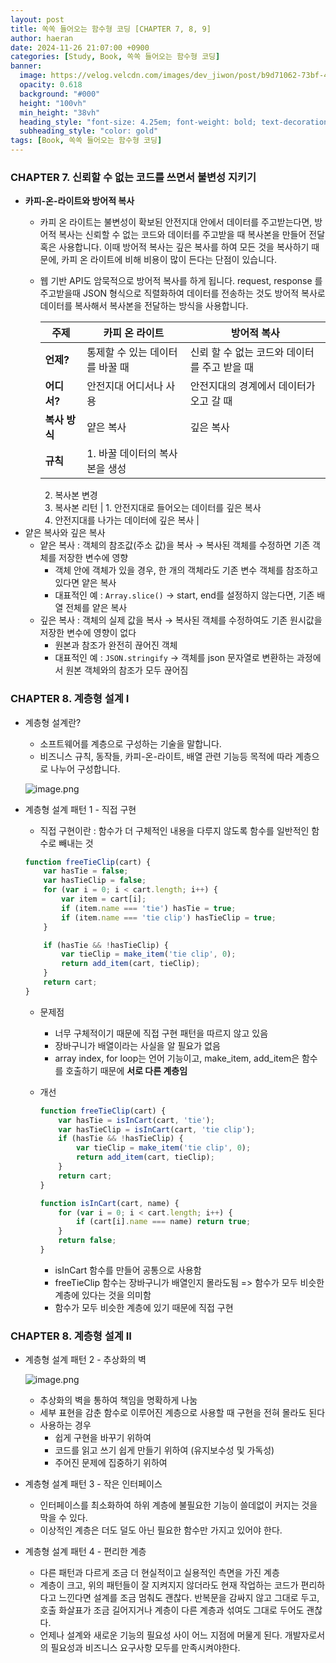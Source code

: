 ```yaml
---
layout: post
title: 쏙쏙 들어오는 함수형 코딩 [CHAPTER 7, 8, 9]
author: haeran
date: 2024-11-26 21:07:00 +0900
categories: [Study, Book, 쏙쏙 들어오는 함수형 코딩]
banner:
  image: https://velog.velcdn.com/images/dev_jiwon/post/b9d71062-73bf-4e93-988e-f4c94fdec6b9/image.png
  opacity: 0.618
  background: "#000"
  height: "100vh"
  min_height: "38vh"
  heading_style: "font-size: 4.25em; font-weight: bold; text-decoration: underline"
  subheading_style: "color: gold"
tags: [Book, 쏙쏙 들어오는 함수형 코딩]
---
```


### CHAPTER 7. 신뢰할 수 없는 코드를 쓰면서 불변성 지키기

- **카피-온-라이트와 방어적 복사**
    - 카피 온 라이트는 불변성이 확보된 안전지대 안에서 데이터를 주고받는다면, 방어적 복사는 신뢰할 수 없는 코드와 데이터를 주고받을 때 복사본을 만들어 전달 혹은 사용합니다. 이때 방어적 복사는 깊은 복사를 하여 모든 것을 복사하기 때문에, 카피 온 라이트에 비해 비용이 많이 든다는 단점이 있습니다.
    - 웹 기반 API도 암묵적으로 방어적 복사를 하게 됩니다. request, response 를 주고받을때 JSON 형식으로 직렬화하여 데이터를 전송하는 것도 방어적 복사로 데이터를 복사해서 복사본을 전달하는 방식을 사용합니다.
        
        
        | **주제** | **카피 온 라이트** | **방어적 복사** |
        | --- | --- | --- |
        | **언제?** | 통제할 수 있는 데이터를 바꿀 때 | 신뢰 할 수 없는 코드와 데이터를 주고 받을 때 |
        | **어디서?** | 안전지대 어디서나 사용 | 안전지대의 경계에서 데이터가 오고 갈 때 |
        | **복사 방식** | 얕은 복사 | 깊은 복사 |
        | **규칙** | 1. 바꿀 데이터의 복사본을 생성
        2. 복사본 변경
        3. 복사본 리턴 | 1. 안전지대로 들어오는 데이터를 깊은 복사
        2. 안전지대를 나가는 데이터에 깊은 복사 |
- 얕은 복사와 깊은 복사
    - 얕은 복사 : 객체의 참조값(주소 값)을 복사 → 복사된 객체를 수정하면 기존 객체를 저장한 변수에 영향
        - 객체 안에 객체가 있을 경우, 한 개의 객체라도 기존 변수 객체를 참조하고 있다면 얕은 복사
        - 대표적인 예 : `Array.slice()` → start, end를 설정하지 않는다면, 기존 배열 전체를 얕은 복사
    - 깊은 복사 : 객체의 실제 값을 복사 → 복사된 객체를 수정하여도 기존 원시값을 저장한 변수에 영향이 없다
        - 원본과 참조가 완전히 끊어진 객체
        - 대표적인 예 : `JSON.stringify` → 객체를 json 문자열로 변환하는 과정에서 원본 객체와의 참조가 모두 끊어짐

### CHAPTER 8. 계층형 설계 I

- 계층형 설계란?
    - 소프트웨어를 계층으로 구성하는 기술을 말합니다.
    - 비즈니스 규칙, 동작들, 카피-온-라이트, 배열 관련 기능등 목적에 따라 계층으로 나누어 구성합니다.
    
    ![image.png](https://prod-files-secure.s3.us-west-2.amazonaws.com/1e33c9be-7fc7-4d9b-bd09-cde89805af4c/964a6da4-479f-4fe7-8595-87ad6d3bc385/image.png)
    
- 계층형 설계 패턴 1 - 직접 구현
    - 직접 구현이란 : 함수가 더 구체적인 내용을 다루지 않도록 함수를 일반적인 함수로 빼내는 것
    
    ```jsx
    function freeTieClip(cart) {
    	var hasTie = false;
    	var hasTieClip = false;
    	for (var i = 0; i < cart.length; i++) {
    		var item = cart[i];
    		if (item.name === 'tie') hasTie = true;
    		if (item.name === 'tie clip') hasTieClip = true;
    	}
    
    	if (hasTie && !hasTieClip) {
    		var tieClip = make_item('tie clip', 0);
    		return add_item(cart, tieClip);
    	}
    	return cart;
    }
    ```
    
    - 문제점
        - 너무 구체적이기 때문에 직접 구현 패턴을 따르지 않고 있음
        - 장바구니가 배열이라는 사실을 알 필요가 없음
        - array index, for loop는 언어 기능이고, make_item, add_item은 함수를 호출하기 때문에 **서로 다른 계층임**
    - 개선
        
        ```jsx
        function freeTieClip(cart) {
            var hasTie = isInCart(cart, 'tie');
            var hasTieClip = isInCart(cart, 'tie clip');
            if (hasTie && !hasTieClip) {
        		var tieClip = make_item('tie clip', 0);
        		return add_item(cart, tieClip);
        	}
        	return cart;
        }
        
        function isInCart(cart, name) {
        	for (var i = 0; i < cart.length; i++) {
        		if (cart[i].name === name) return true;
        	}
        	return false;
        }
        ```
        
        - isInCart 함수를 만들어 공통으로 사용함
        - freeTieClip 함수는 장바구니가 배열인지 몰라도됨 => 함수가 모두 비슷한 계층에 있다는 것을 의미함
        - 함수가 모두 비슷한 계층에 있기 때문에 직접 구현

### CHAPTER 8. 계층형 설계 II

- 계층형 설계 패턴 2 - 추상화의 벽
    
    ![image.png](https://prod-files-secure.s3.us-west-2.amazonaws.com/1e33c9be-7fc7-4d9b-bd09-cde89805af4c/8b316645-b999-40a6-a49d-46c46a5a2555/image.png)
    
    - 추상화의 벽을 통하여 책임을 명확하게 나눔
    - 세부 표현을 감춘 함수로 이루어진 계층으로 사용할 때 구현을 전혀 몰라도 된다
    - 사용하는 경우
        - 쉽게 구현을 바꾸기 위하여
        - 코드를 읽고 쓰기 쉽게 만들기 위하여 (유지보수성 및 가독성)
        - 주어진 문제에 집중하기 위하여
- 계층형 설계 패턴 3 - 작은 인터페이스
    - 인터페이스를 최소화하여 하위 계층에 불필요한 기능이 쓸데없이 커지는 것을 막을 수 있다.
    - 이상적인 계층은 더도 덜도 아닌 필요한 함수만 가지고 있어야 한다.
    
- 계층형 설계 패턴 4 - 편리한 계층
    - 다른 패턴과 다르게 조금 더 현실적이고 실용적인 측면을 가진 계층
    - 계층이 크고, 위의 패턴들이 잘 지켜지지 않더라도 현재 작업하는 코드가 편리하다고 느낀다면 설계를 조금 멈춰도 괜찮다. 반복문을 감싸지 않고 그대로 두고, 호출 화살표가 조금 길어지거나 계층이 다른 계층과 섞여도 그대로 두어도 괜찮다.
    - 언제나 설계와 새로운 기능의 필요성 사이 어느 지점에 머물게 된다. 개발자로서의 필요성과 비즈니스 요구사항 모두를 만족시켜야한다.